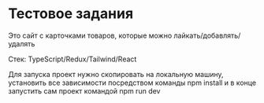 # Тестовое задания

Это сайт с карточками товаров, которые можно лайкать/добавлять/удалять

Стек: TypeScript/Redux/Tailwind/React

Для запуска проект нужно скопировать на локальную машину, установить все зависимости посредством команды npm install и в конце запустить сам проект командой npm run dev

